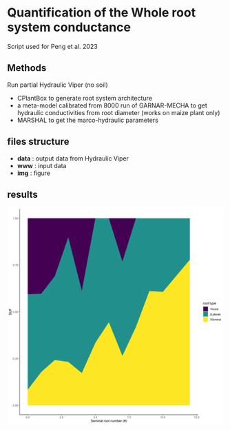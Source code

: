 # Quantification of the Whole root system conductance

Script used for Peng et al. 2023
## Methods

Run partial Hydraulic Viper (no soil)
- CPlantBox to generate root system architecture
- a meta-model calibrated from 8000 run of GARNAR-MECHA to get hydraulic conductivities from root diameter (works on maize plant only)
- MARSHAL to get the marco-hydraulic parameters

## files structure

- **data** : output data from Hydraulic Viper
- **www** : input data
- **img** : figure

## results

![Seminal counts vs. SUF](./img/suf.png)

